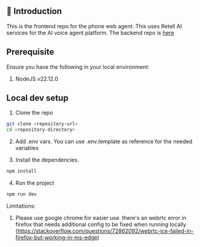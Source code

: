 ## 🌟 Introduction

This is the frontend repo for the phone web agent. This uses Retell AI services for the AI voice agent platform. The backend repo is [here](https://github.com/jjvillegas16/salon-backend)

## Prerequisite

Ensure you have the following in your local environment:

1. NodeJS v22.12.0

## Local dev setup

1. Clone the repo

```bash
git clone <repository-url>
cd <repository-directory>
```

2. Add .env vars. You can use .env.template as reference for the needed variables

3. Install the dependencies.

```bash
npm install
```

4. Run the project

```bash
npm run dev
```

Limitations:

1. Please use google chrome for easier use. there's an webrtc error in firefox that needs additional config to be fixed when running locally (https://stackoverflow.com/questions/72862092/webrtc-ice-failed-in-firefox-but-working-in-ms-edge)
